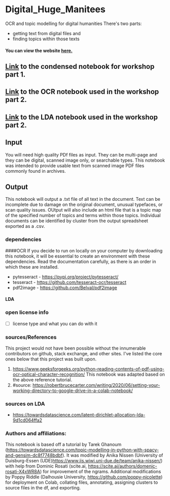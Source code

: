 # Digital_Huge_Manitees
OCR and topic modelling for digital humanities
There's two parts: 
- getting text from digital files and 
- finding topics within those texts

#### You can view the website [here.](https://digitalhugmanitees.github.io/DH_Topic_Workshop/)

## [Link](https://colab.research.google.com/github/DigitalHugManitees/DH_Topic_Workshop/blob/main/OCR_and_LDA_superbook_v2.ipynb) to the condensed notebook for workshop part 1. 

## [Link](https://colab.research.google.com/github/DigitalHugManitees/DH_Topic_Workshop/blob/main/OCR_text_analysis_on_Colab_v69.ipynb) to the OCR notebook used in the workshop part 2.
## [Link](https://colab.research.google.com/github/DigitalHugManitees/DH_Topic_Workshop/blob/main/LDA_with_ngrams_on_Colab_v26.ipynb) to the LDA notebook used in the workshop part 2. 


## Input
You will need high quality PDf files as input. They can be multi-page and they can be digital, scanned image only, or searchable types. This notebook was intended to provide usable text from scanned image PDF files commonly found in archives. 

## Output
This notebook will output a .txt file of all text in the document. Text can be incomplete due to damage on the original document, unusual typefaces, or scan quality issues. 
OUtput will also include an html file that is a topic map of the specified number of topics and terms within those topics. 
Individual documents can be identified by cluster from the output spreadsheet exported as a .csv. 

### dependencies
####OCR
If you decide to run on locally on your computer by downloading this notebook, it will be essential to create an environment with these dependencies. Read the documentation carefully, as there is an order in which these are installed. 
- pytesseract - https://pypi.org/project/pytesseract/
- tesseract - https://github.com/tesseract-ocr/tesseract
- pdf2image - https://github.com/Belval/pdf2image
#### LDA


### open license info
- [ ] license type and what you can do with it

### sources/References
This project would not have been possible without the innumerable contributors on github, stack exchange, and other sites. I've listed the core ones below that this project was built upon. 

1. https://www.geeksforgeeks.org/python-reading-contents-of-pdf-using-ocr-optical-character-recognition/
This notebook was adapted based on the above reference tutorial.
2. #source: https://robertbrucecarter.com/writing/2020/06/setting-your-working-directory-to-google-drive-in-a-colab-notebook/

### sources on LDA
 - https://towardsdatascience.com/latent-dirichlet-allocation-lda-9d1cd064ffa2

### Authors and affiliations:
This notebook is based off a tutorial by Tarek Ghanoum (https://towardsdatascience.com/topic-modelling-in-python-with-spacy-and-gensim-dc8f7748bdbf).
It was modified by Anika Nissen (University of Duisburg-Essen (UDE)https://www.iis.wiwi.uni-due.de/team/anika-nissen/) with help from Dominic Rosati (scite.ai, https://scite.ai/authors/domenic-rosati-X4xWR8A) for improvement of the ngrams. 
Additional modifications by Poppy Riddle (Dalhousie University, https://github.com/poppy-nicolette) for deployment on Colab, collating files, annotating, assigning clusters to source files in the df, and exporting. 
